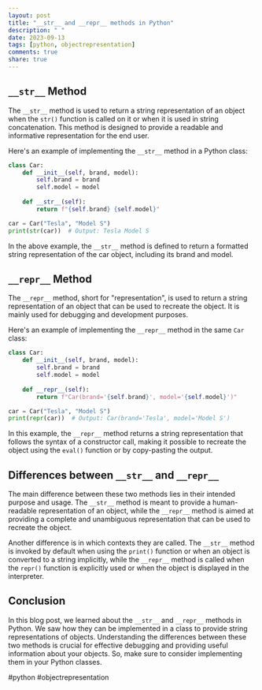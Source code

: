 ```yaml
---
layout: post
title: "__str__ and __repr__ methods in Python"
description: " "
date: 2023-09-13
tags: [python, objectrepresentation]
comments: true
share: true
---
```


## `__str__` Method

The `__str__` method is used to return a string representation of an object when the `str()` function is called on it or when it is used in string concatenation. This method is designed to provide a readable and informative representation for the end user.

Here's an example of implementing the `__str__` method in a Python class:

```python
class Car:
    def __init__(self, brand, model):
        self.brand = brand
        self.model = model
    
    def __str__(self):
        return f"{self.brand} {self.model}"

car = Car("Tesla", "Model S")
print(str(car))  # Output: Tesla Model S
```

In the above example, the `__str__` method is defined to return a formatted string representation of the car object, including its brand and model.

## `__repr__` Method

The `__repr__` method, short for "representation", is used to return a string representation of an object that can be used to recreate the object. It is mainly used for debugging and development purposes.

Here's an example of implementing the `__repr__` method in the same `Car` class:

```python
class Car:
    def __init__(self, brand, model):
        self.brand = brand
        self.model = model
    
    def __repr__(self):
        return f"Car(brand='{self.brand}', model='{self.model}')"

car = Car("Tesla", "Model S")
print(repr(car))  # Output: Car(brand='Tesla', model='Model S')
```

In this example, the `__repr__` method returns a string representation that follows the syntax of a constructor call, making it possible to recreate the object using the `eval()` function or by copy-pasting the output.

## Differences between `__str__` and `__repr__`

The main difference between these two methods lies in their intended purpose and usage. The `__str__` method is meant to provide a human-readable representation of an object, while the `__repr__` method is aimed at providing a complete and unambiguous representation that can be used to recreate the object.

Another difference is in which contexts they are called. The `__str__` method is invoked by default when using the `print()` function or when an object is converted to a string implicitly, while the `__repr__` method is called when the `repr()` function is explicitly used or when the object is displayed in the interpreter.

## Conclusion

In this blog post, we learned about the `__str__` and `__repr__` methods in Python. We saw how they can be implemented in a class to provide string representations of objects. Understanding the differences between these two methods is crucial for effective debugging and providing useful information about your objects. So, make sure to consider implementing them in your Python classes.

#python #objectrepresentation